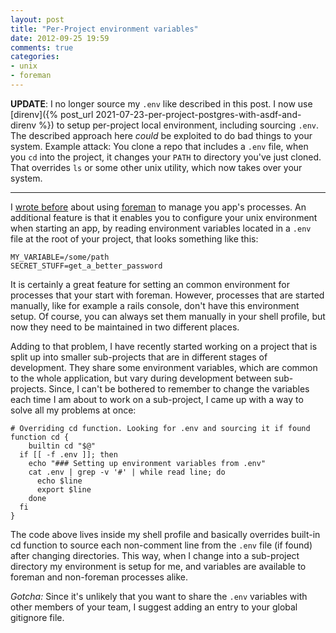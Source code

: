 ```yaml
---
layout: post
title: "Per-Project environment variables"
date: 2012-09-25 19:59
comments: true
categories:
- unix
- foreman
---
```


**UPDATE**: I no longer source my `.env` like described in this post. I now use [direnv]({% post_url 2021-07-23-per-project-postgres-with-asdf-and-direnv %}) to setup per-project local environment, including sourcing `.env`. The described approach here _could_ be exploited to do bad things to your system. Example attack: You clone a repo that includes a `.env` file, when you `cd` into the project, it changes your `PATH` to directory you've just cloned. That overrides `ls` or some other unix utility, which now takes over your system.

---

I [wrote before][1] about using [foreman][2] to manage you app's processes. An additional feature is that it enables you to configure your unix environment when starting an app, by reading environment variables
located in a ```.env``` file at the root of your project, that looks something like this:

```shell
MY_VARIABLE=/some/path
SECRET_STUFF=get_a_better_password
```

It is certainly a great feature for setting an common environment for processes that your start with foreman. However, processes that are started manually, like for example a rails console, don't have this environment setup. Of course, you can always set them manually in your shell profile, but now they need to be maintained in two different places.

<!-- more -->

Adding to that problem, I have recently started working on a project that is split up into smaller sub-projects that are in different stages of development. They share some environment variables, which are common to the whole application, but vary during development between sub-projects. Since, I can't be bothered to remember to change the variables each time I am about to work on a sub-project, I came up with a way to solve all my problems at once:

```shell
# Overriding cd function. Looking for .env and sourcing it if found
function cd {
 	builtin cd "$@"
  if [[ -f .env ]]; then
    echo "### Setting up environment variables from .env"
    cat .env | grep -v '#' | while read line; do
      echo $line
      export $line
    done
  fi
}
```

The code above lives inside my shell profile and basically overrides built-in cd function to source each non-comment line from the ```.env``` file (if found) after changing directories. This way, when I change into a sub-project directory my environment is setup for me, and variables are available to foreman and non-foreman processes alike.

*Gotcha:* Since it's unlikely that you want to share the ```.env``` variables with other members of your team, I suggest adding an entry to your global gitignore file.

[1]: http://ylan.segal-family.com/blog/2012/09/03/manage-your-apps-multiple-processes-with-a-procfile/
[2]: https://github.com/ddollar/foreman
